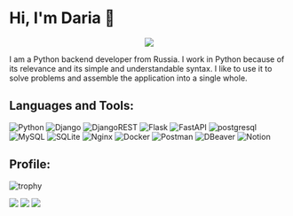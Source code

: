 # Hi, I'm Daria 👋

<div align="center">
<img src="https://sun9-41.userapi.com/impg/kSupW5F0KliPHCKwO36MY4PERHHiz9YUoTmMqw/5D077G449UQ.jpg?size=1280x550&quality=95&sign=2587bd515b5777fc39c7b4d984fd6a3a&type=album"/>
</div>

I am a Python backend developer from Russia. I work in Python because of its relevance and its simple and understandable syntax. I like to use it to solve problems and assemble the application into a single whole.

## Languages and Tools:
![Python](https://img.shields.io/badge/python-3670A0?style=for-the-badge&logo=python&logoColor=ffdd54) 
![Django](https://img.shields.io/badge/django-%23092E20.svg?style=for-the-badge&logo=django&logoColor=white)
![DjangoREST](https://img.shields.io/badge/DJANGO-REST-ff1709?style=for-the-badge&logo=django&logoColor=white&color=ff1709&labelColor=gray)
![Flask](https://img.shields.io/badge/flask-%23000.svg?style=for-the-badge&logo=flask&logoColor=white)
![FastAPI](https://img.shields.io/badge/FastAPI-005571?style=for-the-badge&logo=fastapi)
![postgresql](https://img.shields.io/badge/PostgreSQL-316192?style=for-the-badge&logo=postgresql&logoColor=white)
![MySQL](https://img.shields.io/badge/MySQL-00000F?style=for-the-badge&logo=mysql&logoColor=white)
![SQLite](https://img.shields.io/badge/SQLite-07405E?style=for-the-badge&logo=sqlite&logoColor=white)
![Nginx](https://img.shields.io/badge/Nginx-009900?style=for-the-badge&logo=Nginx&logoColor=white)
![Docker](https://img.shields.io/badge/docker-%230db7ed.svg?style=for-the-badge&logo=docker&logoColor=white)
![Postman](https://img.shields.io/badge/Postman-FF6F00?style=for-the-badge&logo=postman&logoColor=white)
![DBeaver](https://img.shields.io/badge/DBeaver-6e98bf?style=for-the-badge&logo=dbeaver&logoColor=white)
![Notion](https://img.shields.io/badge/Notion-191919?style=for-the-badge&logo=notion&logoColor=white)

## Profile:

![trophy](https://github-profile-trophy.vercel.app/?username=dasha2000vas&theme=gruvbox)

![](https://github-profile-summary-cards.vercel.app/api/cards/profile-details?username=dasha2000vas&theme=blueberry)
![](https://github-profile-summary-cards.vercel.app/api/cards/stats?username=dasha2000vas&theme=blueberry)
![](https://github-profile-summary-cards.vercel.app/api/cards/repos-per-language?username=dasha2000vas&theme=blueberry)
